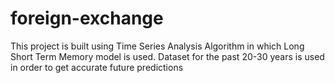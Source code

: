 # foreign-exchange
This project is built using Time Series Analysis Algorithm in which Long Short Term Memory model is used. Dataset for the past 20-30 years is used in order to get accurate future predictions
